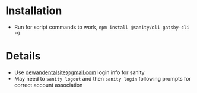 # Installation

- Run for script commands to work, `npm install @sanity/cli gatsby-cli -g`

# Details

- Use dewandentalsite@gmail.com login info for sanity
- May need to `sanity logout` and then `sanity login` following prompts for correct account association

